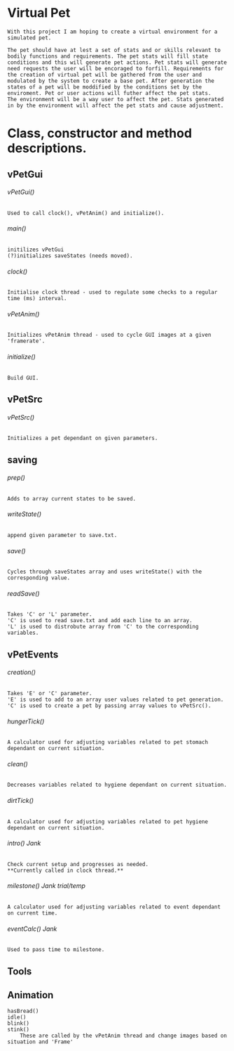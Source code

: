 # Virtual Pet

	With this project I am hoping to create a virtual environment for a simulated pet.
	
	The pet should have at lest a set of stats and or skills relevant to bodily functions and requirements. The pet stats will fill state conditions and this will generate pet actions. Pet stats will generate need requests the user will be encoraged to forfill. Requirements for the creation of virtual pet will be gathered from the user and modulated by the system to create a base pet. After generation the states of a pet will be moddified by the conditions set by the enviroment. Pet or user actions will futher affect the pet stats.
	The environment will be a way user to affect the pet. Stats generated in by the environment will affect the pet stats and cause adjustment.


# Class, constructor and method descriptions.

## vPetGui

###### vPetGui()
	Used to call clock(), vPetAnim() and initialize().
    
###### main()
	initilizes vPetGui
	(?)initializes saveStates (needs moved).
      
###### clock()
	Initialise clock thread - used to regulate some checks to a regular time (ms) interval.
    
###### vPetAnim()
	Initializes vPetAnim thread - used to cycle GUI images at a given 'framerate'.
    
###### initialize()
	Build GUI.
        
## vPetSrc

###### vPetSrc()
	Initializes a pet dependant on given parameters.
      
## saving

###### prep()
	Adds to array current states to be saved.
    
###### writeState()
	append given parameter to save.txt.
    
###### save()
	Cycles through saveStates array and uses writeState() with the corresponding value.
    
###### readSave()
	Takes 'C' or 'L' parameter.
	'C' is used to read save.txt and add each line to an array.
	'L' is used to distrobute array from 'C' to the corresponding variables.
    
## vPetEvents

###### creation()
	Takes 'E' or 'C' parameter.
	'E' is used to add to an array user values related to pet generation.
	'C' is used to create a pet by passing array values to vPetSrc().
    
###### hungerTick()
	A calculator used for adjusting variables related to pet stomach dependant on current situation.
    
###### clean()
	Decreases variables related to hygiene dependant on current situation.
    
###### dirtTick()
	A calculator used for adjusting variables related to pet hygiene dependant on current situation.
  
###### intro() *Jank*
	Check current setup and progresses as needed.
	**Currently called in clock thread.**
    
###### milestone() *Jank* *trial/temp*
	A calculator used for adjusting variables related to event dependant on current time.
    
###### eventCalc() *Jank*
	Used to pass time to milestone.
    

## Tools
  
## Animation

	hasBread()
	idle()
	blink()
	stink()
		These are called by the vPetAnim thread and change images based on situation and 'Frame'
